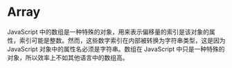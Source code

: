 # Array
JavaScript 中的数组是一种特殊的对象，用来表示偏移量的索引是该对象的属性，索引可能是整数。然而，这些数字索引在内部被转换为字符串类型，这是因为 JavaScript 对象中的属性名必须是字符串。数组在 JavaScript 中只是一种特殊的对象，所以效率上不如其他语言中的数组高。

